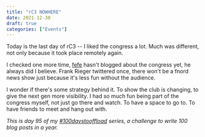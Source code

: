 ```yaml
---
title: "rC3 NOWHERE"
date: 2021-12-30
draft: true
categories: ["Events"]
---
```

Today is the last day of rC3 -- I liked the congress a lot. Much was different, not only because it took place remotely again.

I checked one more time, [fefe](https://blog.fefe.de/) hasn't blogged about the congress yet, he always did I believe. Frank Rieger twittered once, there won't be a fnord news show just because it's less fun without the audience.

I wonder if there's some strategy behind it. To show the club is changing, to give the next gen more visibility. I had so much fun being part of the congress myself, not just go there and watch. To have a space to go to. To have friends to meet and hang out with.

_This is day 95 of my [#100daystooffload](https://100daystooffload.com/) series, a challenge to write 100 blog posts in a year._